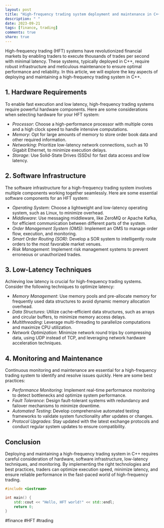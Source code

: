 ```yaml
---
layout: post
title: "High-frequency trading system deployment and maintenance in C++"
description: " "
date: 2023-09-21
tags: [finance, trading]
comments: true
share: true
---
```


High-frequency trading (HFT) systems have revolutionized financial markets by enabling traders to execute thousands of trades per second with minimal latency. These systems, typically deployed in C++, require robust infrastructure and meticulous maintenance to ensure optimal performance and reliability. In this article, we will explore the key aspects of deploying and maintaining a high-frequency trading system in C++.

## 1. Hardware Requirements

To enable fast execution and low latency, high-frequency trading systems require powerful hardware components. Here are some considerations when selecting hardware for your HFT system:

- *Processor*: Choose a high-performance processor with multiple cores and a high clock speed to handle intensive computations.
- *Memory*: Opt for large amounts of memory to store order book data and other required information.
- *Networking*: Prioritize low-latency network connections, such as 10 Gigabit Ethernet, to minimize execution delays.
- *Storage*: Use Solid-State Drives (SSDs) for fast data access and low latency.

## 2. Software Infrastructure

The software infrastructure for a high-frequency trading system involves multiple components working together seamlessly. Here are some essential software components for an HFT system:

- *Operating System*: Choose a lightweight and low-latency operating system, such as Linux, to minimize overhead.
- *Middleware*: Use messaging middleware, like ZeroMQ or Apache Kafka, for efficient communication between different parts of the system.
- *Order Management System (OMS)*: Implement an OMS to manage order flow, execution, and monitoring.
- *Smart Order Routing (SOR)*: Develop a SOR system to intelligently route orders to the most favorable market venues.
- *Risk Management*: Implement risk management systems to prevent erroneous or unauthorized trades.

## 3. Low-Latency Techniques

Achieving low latency is crucial for high-frequency trading systems. Consider the following techniques to optimize latency:

- *Memory Management*: Use memory pools and pre-allocate memory for frequently used data structures to avoid dynamic memory allocation overhead.
- *Data Structures*: Utilize cache-efficient data structures, such as arrays and circular buffers, to minimize memory access delays.
- *Multithreading*: Leverage multi-threading to parallelize computations and maximize CPU utilization.
- *Network Optimization*: Minimize network round trips by compressing data, using UDP instead of TCP, and leveraging network hardware acceleration techniques.

## 4. Monitoring and Maintenance

Continuous monitoring and maintenance are essential for a high-frequency trading system to identify and resolve issues quickly. Here are some best practices:

- *Performance Monitoring*: Implement real-time performance monitoring to detect bottlenecks and optimize system performance.
- *Fault Tolerance*: Design fault-tolerant systems with redundancy and failover mechanisms to minimize downtime.
- *Automated Testing*: Develop comprehensive automated testing frameworks to validate system functionality after updates or changes.
- *Protocol Upgrades*: Stay updated with the latest exchange protocols and conduct regular system updates to ensure compatibility.

## Conclusion

Deploying and maintaining a high-frequency trading system in C++ requires careful consideration of hardware, software infrastructure, low-latency techniques, and monitoring. By implementing the right technologies and best practices, traders can optimize execution speed, minimize latency, and ensure reliable performance in the fast-paced world of high-frequency trading.

```cpp
#include <iostream>

int main() {
    std::cout << "Hello, HFT world!" << std::endl;
    return 0;
}
```

#finance #HFT #trading